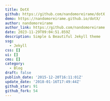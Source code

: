 ```yaml
---
title: DotX
github: https://github.com/nandomoreirame/dotX
demo: https://nandomoreirame.github.io/dotX/
author: nandomoreirame
author_link: https://github.com/nandomoreirame
date: 2023-11-29T09:04:51.859Z
description: Simple & Beautiful Jekyll theme
ssg:
  - Jekyll
css: []
ui: []
cms: []
category:
  - Blog
draft: false
publish_date: '2015-12-20T16:11:01Z'
update_date: '2018-01-16T17:49:44Z'
github_star: 91
github_fork: 54
---
```

